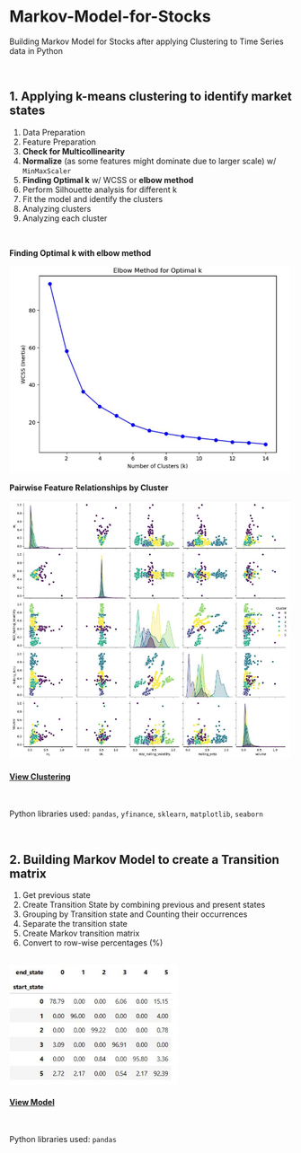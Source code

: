 # Markov-Model-for-Stocks
Building Markov Model for Stocks after applying Clustering to Time Series data in Python

<br/>

## 1. Applying k-means clustering to identify market states
1. Data Preparation
2. Feature Preparation
3. **Check for Multicollinearity**
4. **Normalize** (as some features might dominate due to larger scale) w/ `MinMaxScaler`
5. **Finding Optimal k** w/ WCSS or **elbow method**
6. Perform Silhouette analysis for different k
7. Fit the model and identify the clusters
8. Analyzing clusters
9. Analyzing each cluster

<br/>

**Finding Optimal k with elbow method**

<img src="sc/elbow.JPG" alt="Description" width="500">
<br/>

**Pairwise Feature Relationships by Cluster**

<img src="sc/pairwise.JPG" alt="Description" width="500">

<br/>

#### [View Clustering](https://github.com/s1dewalker/Markov-Model-for-Stocks/blob/main/py_files/MarkovModel1_Clustering.ipynb)
<br/>

Python libraries used: `pandas`, `yfinance`, `sklearn`, `matplotlib`, `seaborn`

<br/>

## 2. Building Markov Model to create a Transition matrix
1. Get previous state
2. Create Transition State by combining previous and present states
3. Grouping by Transition state and Counting their occurrences
4. Separate the transition state
5. Create Markov transition matrix 
6. Convert to row-wise percentages (%)

<br/>
<img src="sc/trmat.JPG" alt="Description" width="300">

<br/>


#### [View Model](https://github.com/s1dewalker/Markov-Model-for-Stocks/blob/main/py_files/MarkovModel2-Building_MarkovModel.ipynb)
<br/>

Python libraries used: `pandas`
